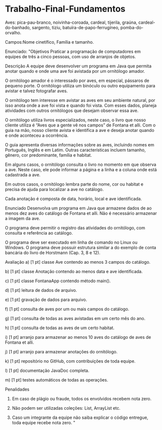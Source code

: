 # Trabalho-Final-Fundamentos

Aves: pica-pau-branco, noivinha-coroada, cardeal, tijerila, graúna, cardeal-do-banhado, sargento, tiziu, batuíra-de-papo-ferrugíneo, pomba-do-orvalho.

Campos:Nome cinetífico, Família e tamanho.


Enunciado:
"Objetivos
Praticar a programação de computadores em equipes de três a cinco pessoas, com uso de arranjos de objetos.



Descrição
A equipe deve desenvolver um programa em Java que permita anotar quando e onde uma ave foi avistada por um ornitólogo amador.



O ornitólogo amador é o interessado por aves, em especial, pássaros de pequeno porte. O ornitólogo utiliza um binóculo ou outro equipamento para avistar e talvez fotografar aves.

O ornitólogo tem interesse em avistar as aves em seu ambiente natural, por isso anota onde a ave foi vista e quando foi vista. Com esses dados, planeja atividades com outros ornitólogos que desejam observar essa ave.



O ornitólogo utiliza livros especializados, neste caso, o livro que nosso cliente utiliza é “Aves que a gente vê nos campos” de Fontana et alli. Com o guia na mão, nosso cliente avista e identifica a ave e deseja anotar quando e onde aconteceu a ocorrência.



O guia apresenta diversas informações sobre as aves, incluindo nomes em Português, Inglês e em Latim. Outras características incluem tamanho, gênero, cor predominante, família e habitat.



Em alguns casos, o ornitólogo consulta o livro no momento em que observa a ave. Neste caso, ele pode informar a página e a linha e a coluna onde está cadastrada a ave.

Em outros casos, o ornitólogo lembra parte do nome, cor ou habitat e precisa de ajuda para localizar a ave no catálogo.



Cada anotação é composta de data, horário, local e ave identificada. 



Enunciado
Desenvolva um programa em Java que armazene dados de ao menos dez aves do catálogo de Fontana et alli. Não é necessário armazenar a imagem da ave.

O programa deve permitir o registro das atividades do ornitólogo, com consulta e referência ao catálogo.

O programa deve ser executado em linha de comando no Linux ou Windows.  O programa deve possuir estrutura similar a do exemplo de conta bancária do livro de Horstmann (Cap. 3, 8 e 12).



Avaliação
a) [1 pt] classe Ave contendo ao menos 3 campos do catálogo.

b) [1 pt] classe Anotação contendo ao menos data e ave identificada.

c) [1 pt] classe FontanaApp contendo método main().

d) [1 pt] leitura de dados de arquivo.

e) [1 pt] gravação de dados para arquivo.

f) [1 pt] consulta de aves por um ou mais campos do catálogo. 

g) [1 pt] consulta de todas as aves avistadas em um certo mês do ano.

h) [1 pt] consulta de todas as aves de um certo habitat.

i) [1 pt] arranjo para armazenar ao menos 10 aves do catálogo de aves de Fontana et alli.

j) [1 pt] arranjo para armazenar anotações do ornitólogo.

k) [1 pt] repositório no GitHub, com contribuições de toda equipe.

l) [1 pt] documentação JavaDoc completa.

m) [1 pt] testes automáticos de todas as operações.

  

Penalidades
1) Em caso de plágio ou fraude, todos os envolvidos recebem nota zero.

2) Não podem ser utilizadas coleções: List, ArrayList etc.

3) Caso um integrante da equipe não saiba explicar o código entregue, toda equipe recebe nota zero. "
